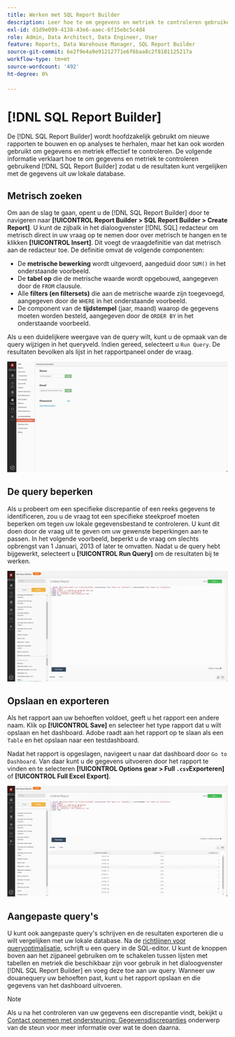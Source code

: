 ```yaml
---
title: Werken met SQL Report Builder
description: Leer hoe te om gegevens en metriek te controleren gebruikend SQL Report Builder zodat u de resultaten met de gegevens van uw lokale gegevensbestand kunt vergelijken.
exl-id: d1d9e099-4138-43e6-aaec-6f15ebc5c4d4
role: Admin, Data Architect, Data Engineer, User
feature: Reports, Data Warehouse Manager, SQL Report Builder
source-git-commit: 6e2f9e4a9e91212771e6f6baa8c2f8101125217a
workflow-type: tm+mt
source-wordcount: '492'
ht-degree: 0%

---
```


# [!DNL SQL Report Builder]

De [!DNL SQL Report Builder] wordt hoofdzakelijk gebruikt om nieuwe rapporten te bouwen en op analyses te herhalen, maar het kan ook worden gebruikt om gegevens en metriek effectief te controleren. De volgende informatie verklaart hoe te om gegevens en metriek te controleren gebruikend [!DNL SQL Report Builder] zodat u de resultaten kunt vergelijken met de gegevens uit uw lokale database.

## Metrisch zoeken

Om aan de slag te gaan, opent u de [!DNL SQL Report Builder] door te navigeren naar **[!UICONTROL Report Builder > SQL Report Builder > Create Report]**. U kunt de zijbalk in het dialoogvenster [!DNL SQL] redacteur om metrisch direct in uw vraag op te nemen door over metrisch te hangen en te klikken **[!UICONTROL Insert]**. Dit voegt de vraagdefinitie van dat metrisch aan de redacteur toe. De definitie omvat de volgende componenten:

- De **metrische bewerking** wordt uitgevoerd, aangeduid door `SUM()` in het onderstaande voorbeeld.
- De **tabel op** die de metrische waarde wordt opgebouwd, aangegeven door de `FROM` clausule.
- Alle **filters (en filtersets)** die aan de metrische waarde zijn toegevoegd, aangegeven door de `WHERE` in het onderstaande voorbeeld.
- De component van de **tijdstempel** (jaar, maand) waarop de gegevens moeten worden besteld, aangegeven door de `ORDER BY` in het onderstaande voorbeeld.

Als u een duidelijkere weergave van de query wilt, kunt u de opmaak van de query wijzigen in het queryveld. Indien gereed, selecteert u `Run Query`. De resultaten bevolken als lijst in het rapportpaneel onder de vraag.

![](../../assets/run-query-results.gif)

## De query beperken

Als u probeert om een specifieke discrepantie of een reeks gegevens te identificeren, zou u de vraag tot een specifieke steekproef moeten beperken om tegen uw lokale gegevensbestand te controleren. U kunt dit doen door de vraag uit te geven om uw gewenste beperkingen aan te passen. In het volgende voorbeeld, beperkt u de vraag om slechts opbrengst van 1 Januari, 2013 of later te omvatten. Nadat u de query hebt bijgewerkt, selecteert u **[!UICONTROL Run Query]** om de resultaten bij te werken.

![](../../assets/restricting-query.gif)

## Opslaan en exporteren

Als het rapport aan uw behoeften voldoet, geeft u het rapport een andere naam. Klik op **[!UICONTROL Save]** en selecteer het type rapport dat u wilt opslaan en het dashboard. Adobe raadt aan het rapport op te slaan als een `Table` en het opslaan naar een testdashboard.

Nadat het rapport is opgeslagen, navigeert u naar dat dashboard door `Go to Dashboard`. Van daar kunt u de gegevens uitvoeren door het rapport te vinden en te selecteren **[!UICONTROL Options gear > Full `.csv`Exporteren]** of **[!UICONTROL Full Excel Export]**.

![](../../assets/export-dboard-data.gif)

## Aangepaste query&#39;s

U kunt ook aangepaste query&#39;s schrijven en de resultaten exporteren die u wilt vergelijken met uw lokale database. Na de [richtlijnen voor queryoptimalisatie](../../best-practices/optimizing-your-sql-queries.md), schrijft u een query in de SQL-editor. U kunt de knoppen boven aan het zijpaneel gebruiken om te schakelen tussen lijsten met tabellen en metriek die beschikbaar zijn voor gebruik in het dialoogvenster [!DNL SQL Report Builder] en voeg deze toe aan uw query. Wanneer uw douanequery uw behoeften past, kunt u het rapport opslaan en die gegevens van het dashboard uitvoeren.

>[!NOTE]
>
>Als u na het controleren van uw gegevens een discrepantie vindt, bekijkt u [Contact opnemen met ondersteuning: Gegevensdiscrepanties](https://experienceleague.adobe.com/docs/commerce-knowledge-base/kb/troubleshooting/miscellaneous/mbi-data-discrepancies.html) onderwerp van de steun voor meer informatie over wat te doen daarna.

